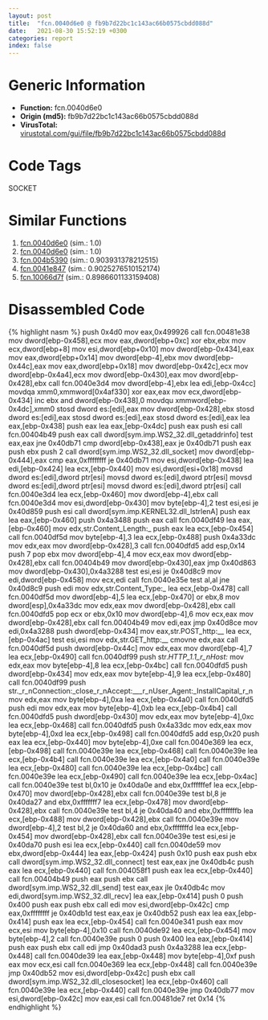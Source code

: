```yaml
---
layout: post
title:  "fcn.0040d6e0 @ fb9b7d22bc1c143ac66b0575cbdd088d"
date:   2021-08-30 15:52:19 +0300
categories: report
index: false
---
```


# Generic Information
- **Function:** fcn.0040d6e0
- **Origin (md5):** fb9b7d22bc1c143ac66b0575cbdd088d
- **VirusTotal:** [virustotal.com/gui/file/fb9b7d22bc1c143ac66b0575cbdd088d][virustotal_ref]

# Code Tags
<span class="tag" id="SOCKET">SOCKET</span>


# Similar Functions

1. [fcn.0040d6e0][similar_1_ref] (sim.: 1.0)
2. [fcn.0040d6e0][similar_2_ref] (sim.: 1.0)
3. [fcn.004b5390][similar_3_ref] (sim.: 0.903931378212515)
4. [fcn.0041e847][similar_4_ref] (sim.: 0.9025276510152174)
5. [fcn.10066d7f][similar_5_ref] (sim.: 0.8986601133159408)


# Disassembled Code

{% highlight nasm %}
push 0x4d0
mov eax,0x499926
call fcn.00481e38
mov dword[ebp-0x458],ecx
mov eax,dword[ebp+0xc]
xor ebx,ebx
mov ecx,dword[ebp+8]
mov esi,dword[ebp+0x10]
mov dword[ebp-0x434],eax
mov eax,dword[ebp+0x14]
mov dword[ebp-4],ebx
mov dword[ebp-0x44c],eax
mov eax,dword[ebp+0x18]
mov dword[ebp-0x42c],ecx
mov dword[ebp-0x4a4],ecx
mov dword[ebp-0x430],eax
mov dword[ebp-0x428],ebx
call fcn.0040e3d4
mov dword[ebp-4],ebx
lea edi,[ebp-0x4cc]
movdqa xmm0,xmmword[0x4af330]
xor eax,eax
mov ecx,dword[ebp-0x434]
inc ebx
and dword[ebp-0x438],0
movdqu xmmword[ebp-0x4dc],xmm0
stosd dword es:[edi],eax
mov dword[ebp-0x428],ebx
stosd dword es:[edi],eax
stosd dword es:[edi],eax
stosd dword es:[edi],eax
lea eax,[ebp-0x438]
push eax
lea eax,[ebp-0x4dc]
push eax
push esi
call fcn.00404b49
push eax
call dword[sym.imp.WS2_32.dll_getaddrinfo]
test eax,eax
jne 0x40db71
cmp dword[ebp-0x438],eax
je 0x40db71
push eax
push ebx
push 2
call dword[sym.imp.WS2_32.dll_socket]
mov dword[ebp-0x444],eax
cmp eax,0xffffffff
je 0x40db71
mov esi,dword[ebp-0x438]
lea edi,[ebp-0x424]
lea ecx,[ebp-0x440]
mov esi,dword[esi+0x18]
movsd dword es:[edi],dword ptr[esi]
movsd dword es:[edi],dword ptr[esi]
movsd dword es:[edi],dword ptr[esi]
movsd dword es:[edi],dword ptr[esi]
call fcn.0040e3d4
lea ecx,[ebp-0x460]
mov dword[ebp-4],ebx
call fcn.0040e3d4
mov esi,dword[ebp-0x430]
mov byte[ebp-4],2
test esi,esi
je 0x40d859
push esi
call dword[sym.imp.KERNEL32.dll_lstrlenA]
push eax
lea eax,[ebp-0x460]
push 0x4a3488
push eax
call fcn.0040df49
lea eax,[ebp-0x460]
mov edx,str.Content_Length:_
push eax
lea ecx,[ebp-0x454]
call fcn.0040df5d
mov byte[ebp-4],3
lea ecx,[ebp-0x488]
push 0x4a33dc
mov edx,eax
mov dword[ebp-0x428],3
call fcn.0040dfd5
add esp,0x14
push 7
pop ebx
mov dword[ebp-4],4
mov ecx,eax
mov dword[ebp-0x428],ebx
call fcn.00404b49
mov dword[ebp-0x430],eax
jmp 0x40d863
mov dword[ebp-0x430],0x4a3288
test esi,esi
je 0x40d8c9
mov edi,dword[ebp-0x458]
mov ecx,edi
call fcn.0040e35e
test al,al
jne 0x40d8c9
push edi
mov edx,str.Content_Type:_
lea ecx,[ebp-0x478]
call fcn.0040df5d
mov dword[ebp-4],5
lea ecx,[ebp-0x470]
or ebx,8
mov dword[esp],0x4a33dc
mov edx,eax
mov dword[ebp-0x428],ebx
call fcn.0040dfd5
pop ecx
or ebx,0x10
mov dword[ebp-4],6
mov ecx,eax
mov dword[ebp-0x428],ebx
call fcn.00404b49
mov edi,eax
jmp 0x40d8ce
mov edi,0x4a3288
push dword[ebp-0x434]
mov eax,str.POST_http:__
lea ecx,[ebp-0x4ac]
test esi,esi
mov edx,str.GET_http:__
cmovne edx,eax
call fcn.0040df5d
push dword[ebp-0x44c]
mov edx,eax
mov dword[ebp-4],7
lea ecx,[ebp-0x490]
call fcn.0040df99
push str._HTTP_1.1_r_nHost:_
mov edx,eax
mov byte[ebp-4],8
lea ecx,[ebp-0x4bc]
call fcn.0040dfd5
push dword[ebp-0x434]
mov edx,eax
mov byte[ebp-4],9
lea ecx,[ebp-0x480]
call fcn.0040df99
push str._r_nConnection:_close_r_nAccept:___r_nUser_Agent:_InstallCapital_r_n
mov edx,eax
mov byte[ebp-4],0xa
lea ecx,[ebp-0x4a0]
call fcn.0040dfd5
push edi
mov edx,eax
mov byte[ebp-4],0xb
lea ecx,[ebp-0x4b4]
call fcn.0040dfd5
push dword[ebp-0x430]
mov edx,eax
mov byte[ebp-4],0xc
lea ecx,[ebp-0x468]
call fcn.0040dfd5
push 0x4a33dc
mov edx,eax
mov byte[ebp-4],0xd
lea ecx,[ebp-0x498]
call fcn.0040dfd5
add esp,0x20
push eax
lea ecx,[ebp-0x440]
mov byte[ebp-4],0xe
call fcn.0040e369
lea ecx,[ebp-0x498]
call fcn.0040e39e
lea ecx,[ebp-0x468]
call fcn.0040e39e
lea ecx,[ebp-0x4b4]
call fcn.0040e39e
lea ecx,[ebp-0x4a0]
call fcn.0040e39e
lea ecx,[ebp-0x480]
call fcn.0040e39e
lea ecx,[ebp-0x4bc]
call fcn.0040e39e
lea ecx,[ebp-0x490]
call fcn.0040e39e
lea ecx,[ebp-0x4ac]
call fcn.0040e39e
test bl,0x10
je 0x40da0e
and ebx,0xffffffef
lea ecx,[ebp-0x470]
mov dword[ebp-0x428],ebx
call fcn.0040e39e
test bl,8
je 0x40da27
and ebx,0xfffffff7
lea ecx,[ebp-0x478]
mov dword[ebp-0x428],ebx
call fcn.0040e39e
test bl,4
je 0x40da40
and ebx,0xfffffffb
lea ecx,[ebp-0x488]
mov dword[ebp-0x428],ebx
call fcn.0040e39e
mov dword[ebp-4],2
test bl,2
je 0x40da60
and ebx,0xfffffffd
lea ecx,[ebp-0x454]
mov dword[ebp-0x428],ebx
call fcn.0040e39e
test esi,esi
je 0x40da70
push esi
lea ecx,[ebp-0x440]
call fcn.0040de59
mov ebx,dword[ebp-0x444]
lea eax,[ebp-0x424]
push 0x10
push eax
push ebx
call dword[sym.imp.WS2_32.dll_connect]
test eax,eax
jne 0x40db4c
push eax
lea ecx,[ebp-0x440]
call fcn.004058f1
push eax
lea ecx,[ebp-0x440]
call fcn.00404b49
push eax
push ebx
call dword[sym.imp.WS2_32.dll_send]
test eax,eax
jle 0x40db4c
mov edi,dword[sym.imp.WS2_32.dll_recv]
lea eax,[ebp-0x414]
push 0
push 0x400
push eax
push ebx
call edi
mov esi,dword[ebp-0x42c]
cmp eax,0xffffffff
je 0x40db1d
test eax,eax
je 0x40db52
push eax
lea eax,[ebp-0x414]
push eax
lea ecx,[ebp-0x454]
call fcn.0040e341
push eax
mov ecx,esi
mov byte[ebp-4],0x10
call fcn.0040de92
lea ecx,[ebp-0x454]
mov byte[ebp-4],2
call fcn.0040e39e
push 0
push 0x400
lea eax,[ebp-0x414]
push eax
push ebx
call edi
jmp 0x40dad3
push 0x4a3288
lea ecx,[ebp-0x448]
call fcn.0040de39
lea eax,[ebp-0x448]
mov byte[ebp-4],0xf
push eax
mov ecx,esi
call fcn.0040e369
lea ecx,[ebp-0x448]
call fcn.0040e39e
jmp 0x40db52
mov esi,dword[ebp-0x42c]
push ebx
call dword[sym.imp.WS2_32.dll_closesocket]
lea ecx,[ebp-0x460]
call fcn.0040e39e
lea ecx,[ebp-0x440]
call fcn.0040e39e
jmp 0x40db77
mov esi,dword[ebp-0x42c]
mov eax,esi
call fcn.00481de7
ret 0x14
{% endhighlight %}


[similar_1_ref]: /report/fcn.0040d6e0@912f1d013a0d6151bc7a7cef6da1b2a0
[similar_2_ref]: /report/fcn.0040d6e0@152885a790b99953ce23874f0947b7bd
[similar_3_ref]: /report/fcn.004b5390@9c2b894b84f59672d8be2e984066f76f
[similar_4_ref]: /report/fcn.0041e847@418e0921f3a9bd4f5bc0dcc59623b5a1
[similar_5_ref]: /report/fcn.10066d7f@e5d49e0823e602f2ee948ac39d32c1eb
[virustotal_ref]: https://www.virustotal.com/gui/file/fb9b7d22bc1c143ac66b0575cbdd088d